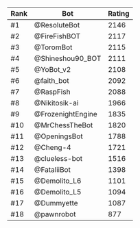 Rank|Bot|Rating
---|---|---
#1|@ResoluteBot|2146
#2|@FireFishBOT|2117
#3|@ToromBot|2115
#4|@Shineshou90_BOT|2111
#5|@YoBot_v2|2108
#6|@faith_bot|2092
#7|@RaspFish|2088
#8|@Nikitosik-ai|1966
#9|@FrozenightEngine|1835
#10|@MrChessTheBot|1820
#11|@OpeningsBot|1788
#12|@Cheng-4|1721
#13|@clueless-bot|1516
#14|@FataliiBot|1398
#15|@Demolito_L6|1101
#16|@Demolito_L5|1094
#17|@Dummyette|1087
#18|@pawnrobot|877
